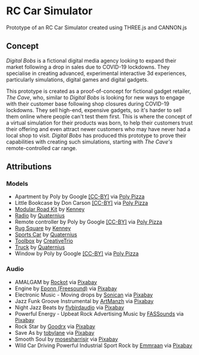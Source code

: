 # RC Car Simulator
Prototype of an RC Car Simulator created using THREE.js and CANNON.js 

## Concept
_Digital Bobs_ is a fictional digital media agency looking to expand their market following a drop in sales due to COVID-19 lockdowns. They specialise in creating advanced, experimental interactive 3d experiences, particularly simulations, digital games and digital gadgets.

This prototype is created as a proof-of-concept for fictional gadget retailer, _The Cave_, who, similar to _Digital Bobs_ is looking for new ways to engage with their customer base following shop closures during COVID-19 lockdowns. They sell high-end, expensive gadgets, so it's harder to sell them online where people can't test them first. This is where the concept of a virtual simulation for their products was born, to help their customers trust their offering and even attract newer customers who may have never had a local shop to visit. _Digital Bobs_ has produced this prototype to prove their capabilities with creating such simulations, starting with _The Cave's_ remote-controlled car range.

## Attributions

### Models
- Apartment by Poly by Google [[CC-BY]](https://creativecommons.org/licenses/by/3.0/) via [Poly Pizza](https://poly.pizza/m/6mCTiUUOWQW)
- Little Bookcase by Don Carson [[CC-BY]](https://creativecommons.org/licenses/by/3.0/) via [Poly Pizza](https://poly.pizza/m/74tXfxoDB9b)
- [Modular Road Kit](https://poly.pizza/m/YClppstaHV) by [Kenney](https://poly.pizza/u/Kenney)
- [Radio](https://poly.pizza/m/TPqvwkyWdV) by [Quaternius](https://poly.pizza/u/Quaternius)
- Remote controller by Poly by Google [[CC-BY]](https://creativecommons.org/licenses/by/3.0/) via [Poly Pizza](https://poly.pizza/m/aZ_jCqwgA18)
- [Rug Square](https://poly.pizza/m/FiyXx0J6VB) by [Kenney](https://poly.pizza/u/Kenney)
- [Sports Car](https://poly.pizza/m/OyqKvX9xNh) by [Quaternius](https://poly.pizza/u/Quaternius)
- [Toolbox](https://poly.pizza/m/3ImQcIK0Gp) by [CreativeTrio](https://poly.pizza/u/CreativeTrio)
- [Truck](https://poly.pizza/m/cXw6oiFtZ8) by [Quaternius](https://poly.pizza/u/Quaternius)
- Window by Poly by Google [[CC-BY]](https://creativecommons.org/licenses/by/3.0/) via [Poly Pizza](https://poly.pizza/m/98ZJrd80Q1V)

### Audio
- AMALGAM by [Rockot](https://pixabay.com/users/rockot-1947599/) via [Pixabay](https://pixabay.com/music/future-bass-amalgam-217007/)
- Engine by [Eponn (Freesound)](https://pixabay.com/users/freesound_community-46691455/) via [Pixabay](https://pixabay.com/sound-effects/engine-47745/)
- Electronic Music - Moving drops by [Sonican](https://pixabay.com/users/sonican-38947841/) via [Pixabay](https://pixabay.com/music/beats-electronic-music-moving-drops-265082/)
- Jazz Funk Groove Instrumental by [ArtManzh](https://pixabay.com/users/artmanzh-3855363/) via [Pixabay](https://pixabay.com/music/smooth-jazz-jazz-funk-groove-instrumental-222618/)
- Night Jazz Beats by [flybirdaudio](https://pixabay.com/users/flybirdaudio-24094011/) via [Pixabay](https://pixabay.com/music/smooth-jazz-night-jazz-beats-10039/)
- Powerful Energy - Upbeat Rock Advertising Music by [FASSounds](https://pixabay.com/users/fassounds-3433550/) via [Pixabay](https://pixabay.com/music/rock-powerful-energy-upbeat-rock-advertising-music-245728/)
- Rock Star by [Goodrx](https://pixabay.com/users/goodrx-46077013/) via [Pixabay](https://pixabay.com/music/rock-rock-star-251632/)
- Save As by [tobylane](https://pixabay.com/users/tobylane-15168815/) via [Pixabay](https://pixabay.com/music/beats-save-as-115826/)
- Smooth Soul by [mosesharrisjr](https://pixabay.com/users/mosesharrisjr-44001257/) via [Pixabay](https://pixabay.com/music/beats-smooth-soul-217868/)
- Wild Car Driving Powerful Industrial Sport Rock by [Emmraan](https://pixabay.com/users/emmraan-24732583/) via [Pixabay](https://pixabay.com/music/rock-wild-car-driving-powerful-industrial-sport-rock-282915/)